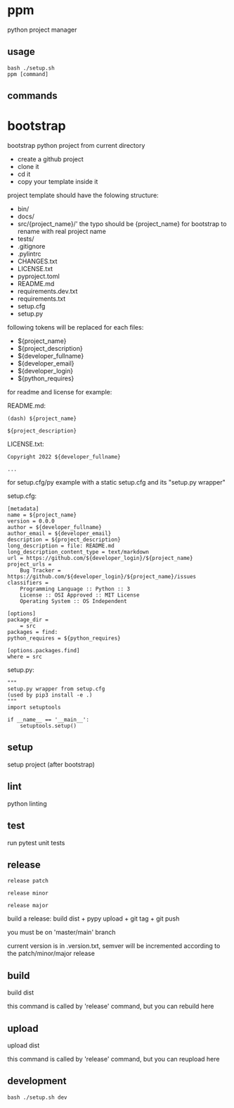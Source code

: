 # ppm

python project manager

## usage

```
bash ./setup.sh
ppm [command]
```

## commands

# bootstrap

bootstrap python project from current directory

- create a github project
- clone it
- cd it
- copy your template inside it

project template should have the folowing structure:

- bin/
- docs/
- src/{project_name}/' the typo should be {project_name} for bootstrap to rename with real project name
- tests/
- .gitignore
- .pylintrc
- CHANGES.txt
- LICENSE.txt
- pyproject.toml
- README.md
- requirements.dev.txt
- requirements.txt
- setup.cfg
- setup.py

following tokens will be replaced for each files:

- ${project_name}
- ${project_description}
- ${developer_fullname}
- ${developer_email}
- ${developer_login}
- ${python_requires}

for readme and license for example:

README.md:

```
(dash) ${project_name}

${project_description}
```

 LICENSE.txt:

 ```
 Copyright 2022 ${developer_fullname}

 ...
 ```

for setup.cfg/py example with a static setup.cfg and its "setup.py wrapper"

setup.cfg:

```
[metadata]
name = ${project_name}
version = 0.0.0
author = ${developer_fullname}
author_email = ${developer_email}
description = ${project_description}
long_description = file: README.md
long_description_content_type = text/markdown
url = https://github.com/${developer_login}/${project_name}
project_urls =
    Bug Tracker = https://github.com/${developer_login}/${project_name}/issues
classifiers =
    Programming Language :: Python :: 3
    License :: OSI Approved :: MIT License
    Operating System :: OS Independent

[options]
package_dir =
    = src
packages = find:
python_requires = ${python_requires}

[options.packages.find]
where = src
```

setup.py:

```
"""
setup.py wrapper from setup.cfg
(used by pip3 install -e .)
"""
import setuptools

if __name__ == '__main__':
    setuptools.setup()
```

## setup

setup project (after bootstrap)

## lint

python linting

## test

run pytest unit tests

## release

```
release patch
```

```
release minor
```

```
release major
```

build a release: build dist + pypy upload + git tag + git push

you must be on 'master/main' branch

current version is in .version.txt, semver will be incremented according to the patch/minor/major release

## build

build dist

this command is called by 'release' command, but you can rebuild here

## upload

upload dist

this command is called by 'release' command, but you can reupload here

## development

```
bash ./setup.sh dev
```
